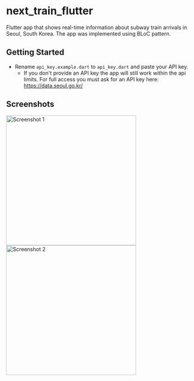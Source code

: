 # next_train_flutter

Flutter app that shows real-time information about subway train arrivals in Seoul, South Korea.
The app was implemented using BLoC pattern.

## Getting Started
* Rename `api_key.example.dart` to `api_key.dart` and paste your API key.
    * If you don't provide an API key the app will still work within the api limits. For full access you must ask for an API key here: https://data.seoul.go.kr/

## Screenshots
<p>
  <img src="https://i.imgur.com/wpw44QL.png" width="350" title="Screenshot 1">
  <img src="https://i.imgur.com/15nkOlc.png" width="350" title="Screenshot 2">
</p>
